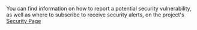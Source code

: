 You can find information on how to report a potential security vulnerability, as well as where to subscribe to receive security alerts, on the project's [Security Page](https://github.com/instructlab/.github/blob/main/SECURITY.md)
